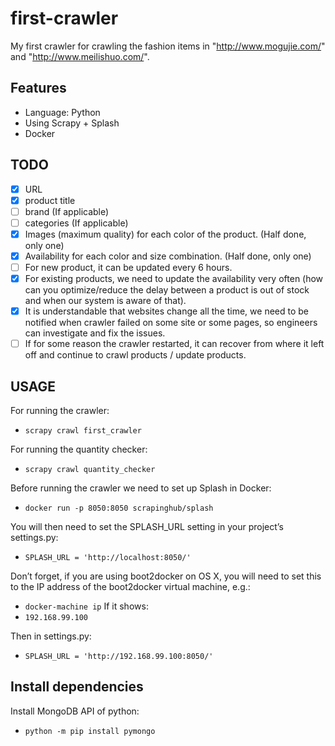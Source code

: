 # first-crawler
My first crawler for crawling the fashion items in "http://www.mogujie.com/" and "http://www.meilishuo.com/".

## Features
+ Language: Python
+ Using Scrapy + Splash
+ Docker

## TODO
- [x] URL
- [x] product title
- [ ] brand (If applicable)
- [ ] categories (If applicable)
- [x] Images (maximum quality) for each color of the product. (Half done, only one)
- [x] Availability for each color and size combination. (Half done, only one)
- [ ] For new product, it can be updated every 6 hours.
- [x] For existing products, we need to update the availability very often (how can you optimize/reduce the delay between a product is out of stock and when our system is aware of that).
- [x] It is understandable that websites change all the time, we need to be notified when crawler failed on some site or some pages, so engineers can investigate and fix the issues.
- [ ] If for some reason the crawler restarted, it can recover from where it left off and continue to crawl products / update products.

## USAGE
For running the crawler:
- `scrapy crawl first_crawler`

For running the quantity checker:
- `scrapy crawl quantity_checker`

Before running the crawler we need to set up Splash in Docker:
- `docker run -p 8050:8050 scrapinghub/splash`

You will then need to set the SPLASH_URL setting in your project’s settings.py:
- `SPLASH_URL = 'http://localhost:8050/'`

Don’t forget, if you are using boot2docker on OS X, you will need to set this to the IP address of the boot2docker virtual machine, e.g.:
- `docker-machine ip`
If it shows:
- `192.168.99.100`

Then in settings.py:
- `SPLASH_URL = 'http://192.168.99.100:8050/'`

## Install dependencies
Install MongoDB API of python:
- `python -m pip install pymongo`
